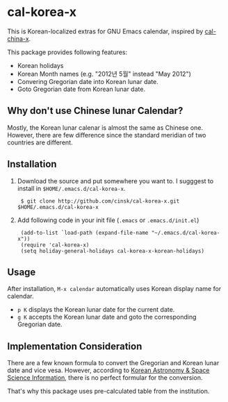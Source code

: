 cal-korea-x
===========

This is Korean-localized extras for GNU Emacs calendar, inspired by [cal-china-x](http://xwl.appspot.com/ref/cal-china-x.el).

This package provides following features:

* Korean holidays
* Korean Month names (e.g. "2012년 5월" instead "May 2012")
* Convering Gregorian date into Korean lunar date.
* Goto Gregorian date from Korean lunar date.


Why don't use Chinese lunar Calendar?
-------------------------------------

Mostly, the Korean lunar calenar is almost the same as Chinese one. However, there are few difference since the standard meridian of two countries are different.

Installation
------------
1. Download the source and put somewhere you want to.  I sugggest to install in `$HOME/.emacs.d/cal-korea-x`.

        $ git clone http://github.com/cinsk/cal-korea-x.git $HOME/.emacs.d/cal-korea-x

2. Add following code in your init file (`.emacs` or `.emacs.d/init.el`)

        (add-to-list `load-path (expand-file-name "~/.emacs.d/cal-korea-x"))
        (require 'cal-korea-x)
        (setq holiday-general-holidays cal-korea-x-korean-holidays)

Usage
-----
After installation, `M-x calendar` automatically uses Korean display name for calendar.

* `p K` displays the Korean lunar date for the current date.
* `g K` accepts the Korean lunar date and goto the corresponding Gregorian date.

Implementation Consideration
----------------------------
There are a few known formula to convert the Gregorian and Korean lunar date and vice vesa.  However, according to [Korean Astronomy & Space Science Information](http://astro.kasi.re.kr/), there is no perfect formular for the conversion.

That's why this package uses pre-calculated table from the institution.

 



